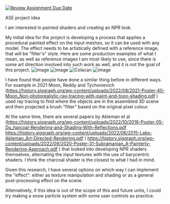 [![Review Assignment Due Date](https://classroom.github.com/assets/deadline-readme-button-22041afd0340ce965d47ae6ef1cefeee28c7c493a6346c4f15d667ab976d596c.svg)](https://classroom.github.com/a/RM1pL2Qm)


ASE project idea
 
I am interested in painted shaders and creating an NPR look.

My initial idea for the project is developing a process that applies a procedural painted effect on the input meshes, so it can be used with any model. 
The effect needs to be artistically defined with a reference image, that will be "filter's" style. 
Here are some production examples of what I mean, as well as reference images I am most likely to use, since there is some art direction involved into such work as well, and it is not the goal of this project.
![image](https://github.com/user-attachments/assets/4c6135ad-c238-4a2b-a14f-6db5286fcf2a)
![image](https://github.com/user-attachments/assets/6f14e4b1-7daf-4e07-ab6d-9754840fe216)
![Colacan](https://github.com/user-attachments/assets/94f03d08-6070-410d-b76a-0a2b66968f00)
![image](https://github.com/user-attachments/assets/ea91caa6-ee01-47cd-bbb0-df353a44283c)


I have found that people have done a similar thing before in different ways. For example in 2021 Moon, Reddy and Tychonievich (https://history.siggraph.org/wp-content/uploads/2022/08/2021-Poster-40-Moon_Non-photorealistic-ray-tracing-with-paint-and-toon-shading.pdf )
used ray tracing to find where the objects are in the assembled 3D scene and then projected a brush "filter" based on the original pixel colour. 

At the same time, there are several papers by Akleman et al (https://history.siggraph.org/wp-content/uploads/2022/10/2016-Poster-05-Du_harcoal-Rendering-and-Shading-With-Reflections.pdf
                                                             https://history.siggraph.org/wp-content/uploads/2022/06/2015-Labs-Akleman_Art-Directed-Rendering.pdf )
                                                             https://history.siggraph.org/wp-content/uploads/2022/09/2020-Poster-31-Subramanian_A-Painterly-Rendering-Approach.pdf )
that looked into developing NPR shaders themselves, alternating the input textures with the use of barycentric shaders. I think the charcoal shader is the closest to what I had in mind. 

Given this research, I have several options on which way I can implement the "effect": either as texture manipulation and shading or as a general post-processing effect on the scene. 

Alternatively, if this idea is out of the scope of this and future units, I could try making a snow particle system with some user controls as practice.  

